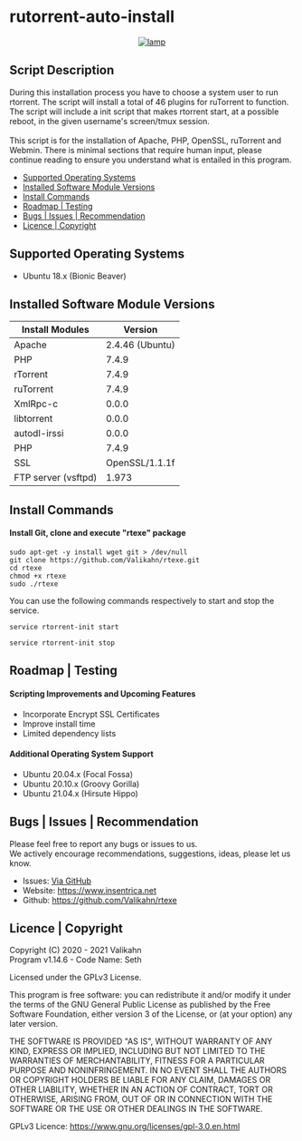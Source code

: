 # rutorrent-auto-install
<div align="center">
    <a href="https://insentrica.net/" target="_blank">
        <img alt="lamp" src="https://github.com/Valikahn/rutorrent-auto-install/blob/main/img/logo.PNG?raw=true">
    </a>
</div>

## Script Description
During this installation process you have to choose a system user to run rtorrent.  The script will install a total of 46 plugins for ruTorrent to function.  The script will include a init script that makes rtorrent start, at a possible reboot, in the given username's screen/tmux session.<br /><br />
This script is for the installation of Apache, PHP, OpenSSL, ruTorrent and Webmin.  There is minimal sections that require human input, please continue reading to ensure you understand what is entailed in this program.

* [Supported Operating Systems](#supported-operating-systems)
* [Installed Software Module Versions](#installed-software-module-versions)
* [Install Commands](#install-commands)
* [Roadmap | Testing](#roadmap--testing)
* [Bugs | Issues | Recommendation](#bugs--issues--recommendation)
* [Licence | Copyright](#licence--copyright)

## Supported Operating Systems

* Ubuntu 18.x (Bionic Beaver)

## Installed Software Module Versions
| Install Modules               | Version
|-------------------------------|-------------------------------|
| Apache                        | 2.4.46 (Ubuntu)
| PHP                           | 7.4.9
| rTorrent                      | 7.4.9
| ruTorrent                     | 7.4.9
| XmlRpc-c                      | 0.0.0
| libtorrent                    | 0.0.0
| autodl-irssi                  | 0.0.0
| PHP                           | 7.4.9
| SSL                           | OpenSSL/1.1.1f
| FTP server (vsftpd)           | 1.973

## Install Commands
#### Install Git, clone and execute "rtexe" package
```
sudo apt-get -y install wget git > /dev/null
git clone https://github.com/Valikahn/rtexe.git
cd rtexe
chmod +x rtexe
sudo ./rtexe
```
You can use the following commands respectively to start and stop the service.
```
service rtorrent-init start
```
```
service rtorrent-init stop
```

## Roadmap | Testing
#### Scripting Improvements and Upcoming Features
* Incorporate Encrypt SSL Certificates
* Improve install time
* Limited dependency lists

#### Additional Operating System Support
* Ubuntu 20.04.x (Focal Fossa)
* Ubuntu 20.10.x (Groovy Gorilla)
* Ubuntu 21.04.x (Hirsute Hippo)

## Bugs | Issues | Recommendation
Please feel free to report any bugs or issues to us.<br />
We actively encourage recommendations, suggestions, ideas, please let us know.
* Issues:  <a href="https://github.com/Valikahn/rtexe/issues">Via GitHub</a>
* Website:  https://www.insentrica.net
* Github:   https://github.com/Valikahn/rtexe

## Licence | Copyright
Copyright (C) 2020 - 2021 Valikahn<br />
Program v1.14.6 - Code Name: Seth<br />

Licensed under the GPLv3 License.

This program is free software: you can redistribute it and/or modify it under the terms of the GNU General Public License as published by the Free Software Foundation, either version 3 of the License, or (at your option) any later version.

THE SOFTWARE IS PROVIDED "AS IS", WITHOUT WARRANTY OF ANY KIND, EXPRESS OR IMPLIED, INCLUDING BUT NOT LIMITED TO THE WARRANTIES OF MERCHANTABILITY, FITNESS FOR A PARTICULAR PURPOSE AND NONINFRINGEMENT. IN NO EVENT SHALL THE AUTHORS OR COPYRIGHT HOLDERS BE LIABLE FOR ANY CLAIM, DAMAGES OR OTHER LIABILITY, WHETHER IN AN ACTION OF CONTRACT, TORT OR OTHERWISE, ARISING FROM, OUT OF OR IN CONNECTION WITH THE SOFTWARE OR THE USE OR OTHER DEALINGS IN THE SOFTWARE.

GPLv3 Licence:  https://www.gnu.org/licenses/gpl-3.0.en.html 
